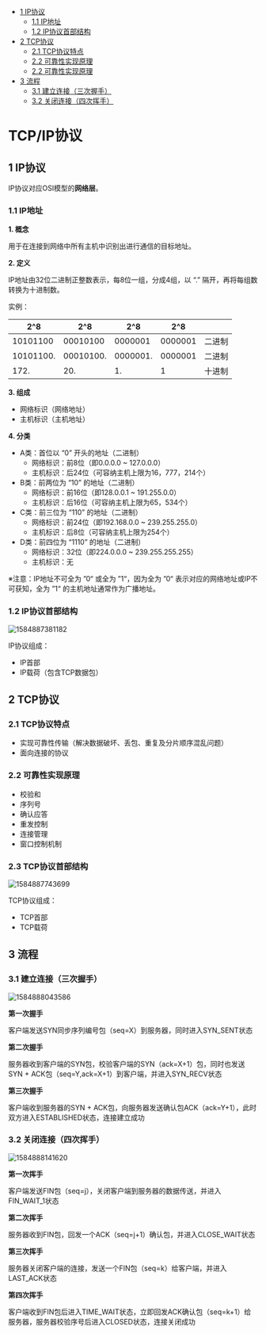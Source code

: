 - [1 IP协议](#1-IP协议)
  - [1.1 IP地址](#11-IP地址)
  - [1.2 IP协议首部结构](#12-IP协议首部结构)
- [2 TCP协议](#2-TCP协议)
  - [2.1 TCP协议特点](#21TCP协议特点)
  - [2.2 可靠性实现原理](#22-可靠性实现原理)
  - [2.2 可靠性实现原理](#22-可靠性实现原理)
- [3 流程](#3-流程)
  - [3.1 建立连接（三次握手）](#31-建立连接三次握手)
  - [3.2 关闭连接（四次挥手）](#32-关闭连接四次挥手)

# TCP/IP协议

## 1 IP协议

IP协议对应OSI模型的**网络层**。

### 1.1 IP地址

**1. 概念**

用于在连接到网络中所有主机中识别出进行通信的目标地址。

**2. 定义**

IP地址由32位二进制正整数表示，每8位一组，分成4组，以 “.” 隔开，再将每组数转换为十进制数。

实例：

| 2^8       | 2^8       | 2^8      | 2^8     |        |
| --------- | --------- | -------- | ------- | ------ |
| 10101100  | 00010100  | 0000001  | 0000001 | 二进制 |
| 10101100. | 00010100. | 0000001. | 0000001 | 二进制 |
| 172.      | 20.       | 1.       | 1       | 十进制 |

**3. 组成**

- 网络标识（网络地址）
- 主机标识（主机地址）

**4. 分类**

- A类：首位以 “0” 开头的地址（二进制）
  - 网络标识：前8位（即0.0.0.0 ~ 127.0.0.0）
  - 主机标识：后24位（可容纳主机上限为16，777，214个）
- B类：前两位为 “10” 的地址（二进制）
  - 网络标识：前16位（即128.0.0.1 ~ 191.255.0.0）
  - 主机标识：后16位（可容纳主机上限为65，534个）
- C类：前三位为 “110” 的地址（二进制）
  - 网络标识：前24位（即192.168.0.0 ~ 239.255.255.0）
  - 主机标识：后8位（可容纳主机上限为254个）
- D类：前四位为 “1110” 的地址（二进制）
  - 网络标识：32位（即224.0.0.0 ~ 239.255.255.255）
  - 主机标识：无

※注意：IP地址不可全为 ”0“ 或全为 ”1“，因为全为 ”0“ 表示对应的网络地址或IP不可获知，全为 ”1“ 的主机地址通常作为广播地址。

### 1.2 IP协议首部结构

![1584887381182](assets/1584887381182.png)

IP协议组成：

- IP首部
- IP载荷（包含TCP数据包）

## 2 TCP协议

### 2.1 TCP协议特点

- 实现可靠性传输（解决数据破坏、丢包、重复及分片顺序混乱问题）
- 面向连接的协议

### 2.2 可靠性实现原理

- 校验和
- 序列号
- 确认应答
- 重发控制
- 连接管理
- 窗口控制机制

### 2.3 TCP协议首部结构

![1584887743699](assets/1584887743699.png)

TCP协议组成：

- TCP首部
- TCP载荷

## 3 流程

### 3.1 建立连接（三次握手）

![1584888043586](assets/1584888043586.png)

**第一次握手**

客户端发送SYN同步序列编号包（seq=X）到服务器，同时进入SYN_SENT状态

**第二次握手**

服务器收到客户端的SYN包，校验客户端的SYN（ack=X+1）包，同时也发送SYN + ACK包（seq=Y,ack=X+1）到客户端，并进入SYN_RECV状态

**第三次握手**

客户端收到服务器的SYN + ACK包，向服务器发送确认包ACK（ack=Y+1），此时双方进入ESTABLISHED状态，连接建立成功

### 3.2 关闭连接（四次挥手）

![1584888141620](assets/1584888141620.png)

**第一次挥手**

客户端发送FIN包（seq=j），关闭客户端到服务器的数据传送，并进入FIN_WAIT_1状态

**第二次挥手**

服务器收到FIN包，回发一个ACK（seq=j+1）确认包，并进入CLOSE_WAIT状态

**第三次挥手**

服务器关闭客户端的连接，发送一个FIN包（seq=k）给客户端，并进入LAST_ACK状态

**第四次挥手**

客户端收到FIN包后进入TIME_WAIT状态，立即回发ACK确认包（seq=k+1）给服务器，服务器校验序号后进入CLOSED状态，连接关闭成功

